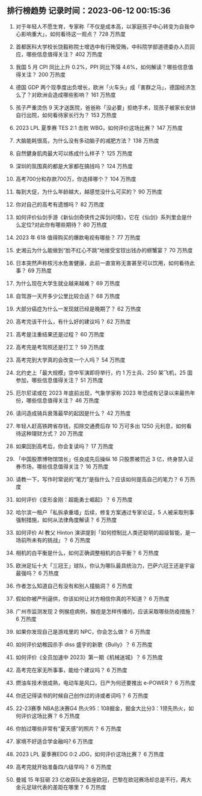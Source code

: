 
## 排行榜趋势 记录时间：2023-06-12 00:15:36
  
  1. 对于年轻人不愿生育，专家称「不仅是成本高，以家庭孩子中心转变为自我中心影响重大」，如何看待这一观点？ 728 万热度
    
  2. 首都医科大学校长饶毅称院士增选中有行贿受贿，中科院学部道德委办人员回应，哪些信息值得关注？ 402 万热度
    
  3. 我国 5 月 CPI 同比上升 0.2%，PPI 同比下降 4.6%，如何解读？哪些信息值得关注？ 200 万热度
    
  4. 德国 GDP 两个现季度出负增长，欧洲「火车头」成「害群之马」，德国经济怎么了？对欧洲会造成哪些影响？ 161 万热度
    
  5. 孩子严重烫伤 9 天才送医院，爸爸称「没必要」拒绝手术，现孩子被家长安排自行出院，如何看待家长行为？ 153 万热度
    
  6. 2023 LPL 夏季赛 TES 2:1 击败 WBG，如何评价这场比赛？ 147 万热度
    
  7. 大脑能耗很高，为什么没有多动脑子的减肥方法？ 138 万热度
    
  8. 自然健身肌肉最大可以练成什么样子？ 125 万热度
    
  9. 深圳的氛围真的都是大家都在搞钱吗？ 124 万热度
    
  10. 高考700分和存款700万，你选择哪个？ 104 万热度
    
  11. 每到大促，为什么年龄越大，越感觉没什么可买的？ 90 万热度
    
  12. 你对自己的高考有遗憾吗？ 82 万热度
    
  13. 如何评价仙剑手游《新仙剑奇侠传之挥剑问情》，它在《仙剑》系列里会是什么定位?对此你有哪些期待？ 80 万热度
    
  14. 2023 年 618 值得购买的爆款电视有哪些？ 77 万热度
    
  15. 史湘云为什么能做到“脸不红心不跳”地接受宝钗出钱办的螃蟹宴？ 70 万热度
    
  16. 日本突然声称核污水危害健康，此前一直宣称无害甚至可以饮用，如何看待此事？ 69 万热度
    
  17. 为什么现在大学生就业越来越难？ 69 万热度
    
  18. 自驾游一天开多少公里比较合适？ 68 万热度
    
  19. 大部分癌症为什么一发现就已经是晚期了？ 62 万热度
    
  20. 高考完该干什么，有什么好的建议吗？ 62 万热度
    
  21. 高考是注重结果还是过程？ 60 万热度
    
  22. 高考完是考驾照还是打工？ 59 万热度
    
  23. 高考完到大学真的会改变一个人吗？ 54 万热度
    
  24. 北约史上「最大规模」空中军演即将举行，约 1 万士兵、250 架飞机，25 国参加，哪些信息值得关注？ 51 万热度
    
  25. 厄尔尼诺或在 2023 年底前出现，气象学家称 2023 年恐成有记录以来最热年份，哪些信息值得关注？ 46 万热度
    
  26. 请问造成骑兵衰落最早的起因是什么？ 42 万热度
    
  27. 年轻人赶高铁跨省存钱，扣除交通费后存 10 万可多出 1250 元利息，如何看待这种理财方式？ 20 万热度
    
  28. 如果回到高考后，你会复读吗？ 17 万热度
    
  29. 「中国股票博物馆馆长」任良成先后操纵 16 只股票被罚近 3 亿，终身禁入证券市场，哪些信息值得关注？ 16 万热度
    
  30. 请教一下，写作时常说的“笔力”是指什么？应该如何提高自己的笔力？ 6 万热度
    
  31. 如何评价《变形金刚：超能勇士崛起》？ 6 万热度
    
  32. 哈尔滨一租户「私拆承重墙」后续，修复方案通过专家论证，5 人被采取刑事强制措施，如何从法律角度解读？ 6 万热度
    
  33. 如何评价 AI 教父 Hinton 演讲提到「如何控制比人类还聪明的超级智能，是一场前所未有的挑战」？ 6 万热度
    
  34. 相机的白平衡是什么，如何正确调整相机的白平衡？ 6 万热度
    
  35. 欧洲足坛十大「三冠王」球队，你认为哪队最具统治力，巴萨六冠王还是宇宙最强吗？ 6 万热度
    
  36. 作者怎么知道自己有没有和别人撞脑洞？ 6 万热度
    
  37. 假如你被严刑逼供，你该如何让对方相信你真的不知道？ 6 万热度
    
  38. 广州市监测发现 2 例猴痘病例，猴痘是怎样传播的，应该采取哪些防疫措施？ 6 万热度
    
  39. 如果你发现自己是游戏里的 NPC，你会怎么做？ 6 万热度
    
  40. 如何评价幼稚园杀手 diss 盛宇的新歌《Bully》？ 6 万热度
    
  41. 如何评价《全员加速中 2023》第一期《机械迷城》？ 6 万热度
    
  42. 高考完在家无所事事，能给个建议吗？ 6 万热度
    
  43. 燃油车技术很成熟，电动车是风口，日产为何还要推出 e-POWER？ 6 万热度
    
  44. 你还记得读书的时候自己创作过的诗或者词吗？ 6 万热度
    
  45. 22-23赛季 NBA总决赛G4 热火95：108掘金，掘金大比分3：1领先热火，如何评价这场比赛？ 6 万热度
    
  46. 你拍过哪些非常有“夏天感”的照片？ 6 万热度
    
  47. 家境不好适合学金融吗? 6 万热度
    
  48. 2023 LPL 夏季赛EDG 0:2 JDG，如何评价这场比赛？ 6 万热度
    
  49. 高考完就开始准备四六级早吗？ 6 万热度
    
  50. 曼城 15 年狂砸 23 亿收获队史首座欧冠，巴黎在欧冠赛场却总是不行，两大金元足球代表的差距在哪里？ 6 万热度
    